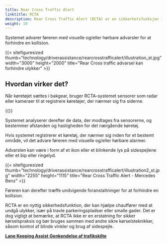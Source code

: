 ```yaml
---
title: Rear Cross Traffic Alert
linktitle: RCTA
description: Rear Cross Traffic Alert (RCTA) er en sikkerhetsfunksjon i noen moderne biler som bruker sensorer for å oppdage kjøretøyer som nærmer seg fra siden når de rygger ut av en parkeringsplass eller innkjørsel.
weight: 19
---
```

<!-- markdownlint-disable MD033 -->
Systemet advarer føreren med visuelle og/eller hørbare advarsler for at forhindre en kollision.

{{< sitefiguresized thumb="technology/driverassistance/rearcrosstrafficalert/illustration_st.jpg" width="3000" height="2000" title="Rear Cross traffic advarsel kan forhindre ulykker" >}}

## Hvordan virker det?

Når køretøjet sættes i bakgear, bruger RCTA-systemet sensorer som radar eller kameraer til at registrere køretøjer, der nærmer sig fra siderne.

{{<evkxdisplayaddarticle />}}

Systemet analyserer derefter de data, der modtages fra sensorerne, og bestemmer afstanden og hastigheden for det nærgående køretøj.

Hvis systemet registrerer et køretøj, der nærmer sig inden for et bestemt område, vil det advare føreren med visuelle og/eller hørbare alarmer.

Advarslen kan være i form af et ikon eller et blinkende lys på sidespejlene eller et bip eller ringelyd.

{{< sitefiguresized thumb="technology/driverassistance/rearcrosstrafficalert/illustration2_st.jpg" width="2255" height="1115" title="Rear Cross Traffic Alert - Mercedes Benz" >}}

Føreren kan derefter træffe undvigende foranstaltninger for at forhindre en kollision.

RCTA er en nyttig sikkerhedsfunktion, der kan hjælpe chauffører med at undgå ulykker, især på travle parkeringspladser eller smalle gader. Det er dog vigtigt at bemærke, at RCTA ikke er en erstatning for sikker kørselspraksis og bør bruges sammen med andre sikre kørselsteknikker, såsom kontrol af blinde vinkler og brug af sidespejle.

<div class="mt-3 mb-3">
     <a href="../lanekeepingassist/" class="text-decoration-none text-black"><strong><i class="bi-arrow-left"></i> Lane Keeping Assist</strong> </a>
     <a href="../trafficsignrecognition/" class="text-decoration-none text-black float-end"><strong>Genkendelse af trafikskilte <i class="bi-arrow-right"></i></strong></a>
</div>